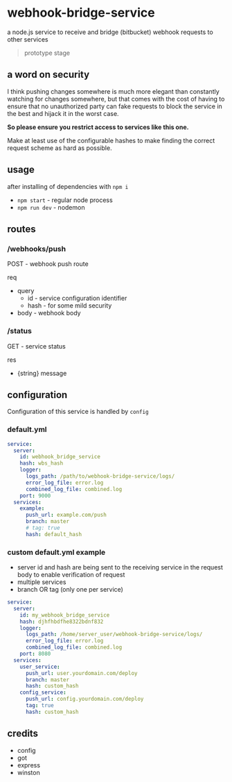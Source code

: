 webhook-bridge-service
===

a node.js service to receive and bridge (bitbucket) webhook requests to other services
> prototype stage

## a word on security

I think pushing changes somewhere is much more elegant than constantly watching for changes somewhere,
but that comes with the cost of having to ensure that no unauthorized party can fake requests to block
the service in the best and hijack it in the worst case.

**So please ensure you restrict access to services like this one.**

Make at least use of the configurable hashes to make finding the correct request scheme as hard as possible.

## usage

after installing of dependencies with `npm i`

- `npm start` - regular node process
- `npm run dev` - nodemon

## routes

### /webhooks/push

POST - webhook push route

req

- query
  - id - service configuration identifier
  - hash - for some mild security
- body - webhook body

### /status

GET - service status

res

- {string} message

## configuration

Configuration of this service is handled by `config`

### default.yml

```yaml
service:
  server:
    id: webhook_bridge_service
    hash: wbs_hash
    logger:
      logs_path: /path/to/webhook-bridge-service/logs/
      error_log_file: error.log
      combined_log_file: combined.log
    port: 9000
  services:
    example:
      push_url: example.com/push
      branch: master
      # tag: true
      hash: default_hash
```

### custom default.yml example

- server id and hash are being sent to the receiving service in the request body to enable verification of request
- multiple services
- branch OR tag (only one per service)

```yaml
service:
  server:
    id: my_webhook_bridge_service
    hash: djhfhbdfhe8322bdnf832
    logger:
      logs_path: /home/server_user/webhook-bridge-service/logs/
      error_log_file: error.log
      combined_log_file: combined.log
    port: 8080
  services:
    user_service:
      push_url: user.yourdomain.com/deploy
      branch: master
      hash: custom_hash
    config_service:
      push_url: config.yourdomain.com/deploy
      tag: true
      hash: custom_hash
```

## credits

- config
- got
- express
- winston
